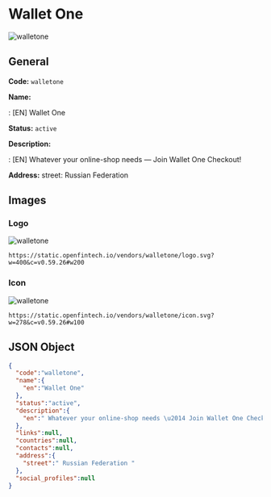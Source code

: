 
# Wallet One 
![walletone](https://static.openfintech.io/vendors/walletone/logo.svg?w=400&c=v0.59.26#w200)  

## General 
 
**Code:** `walletone` 
 
**Name:** 
 
:	[EN] Wallet One 
 
**Status:** `active` 
 
**Description:** 
 
: [EN]  Whatever your online-shop needs — Join Wallet One Checkout!  
 
**Address:** 
street:  Russian Federation  

## Images 

### Logo 
 
![walletone](https://static.openfintech.io/vendors/walletone/logo.svg?w=400&c=v0.59.26#w200)  

```
https://static.openfintech.io/vendors/walletone/logo.svg?w=400&c=v0.59.26#w200
```  

### Icon 
 
![walletone](https://static.openfintech.io/vendors/walletone/icon.svg?w=278&c=v0.59.26#w100)  

```
https://static.openfintech.io/vendors/walletone/icon.svg?w=278&c=v0.59.26#w100
```  

## JSON Object 

```json
{
  "code":"walletone",
  "name":{
    "en":"Wallet One"
  },
  "status":"active",
  "description":{
    "en":" Whatever your online-shop needs \u2014 Join Wallet One Checkout! "
  },
  "links":null,
  "countries":null,
  "contacts":null,
  "address":{
    "street":" Russian Federation "
  },
  "social_profiles":null
}
```  
